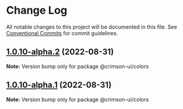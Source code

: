# Change Log

All notable changes to this project will be documented in this file.
See [Conventional Commits](https://conventionalcommits.org) for commit guidelines.

## [1.0.10-alpha.2](https://github.com/gabrieloureiro/-crimson-ui/compare/@crimson-ui/colors@1.0.10-alpha.1...@crimson-ui/colors@1.0.10-alpha.2) (2022-08-31)

**Note:** Version bump only for package @crimson-ui/colors





## [1.0.10-alpha.1](https://github.com/gabrieloureiro/-crimson-ui/compare/@crimson-ui/colors@1.0.10-alpha.0...@crimson-ui/colors@1.0.10-alpha.1) (2022-08-31)

**Note:** Version bump only for package @crimson-ui/colors
